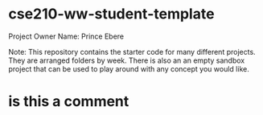 # cse210-ww-student-template
<!-- This is the starter code for students in the worldwide content version of CSE 210. -->

Project Owner
Name: Prince Ebere

Note:
This repository contains the starter code for many different projects. They are arranged folders by week. There is also an an empty sandbox project that can be used to play around with any concept you would like.

# is this a comment 
<!-- or is this a comment?  -->
